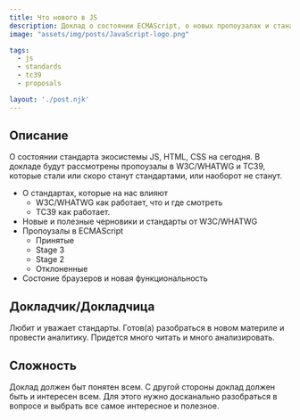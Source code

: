 ```yaml
---
title: Что нового в JS
description: Доклад о состоянии ECMAScript, о новых пропоузалах и станартах
image: "assets/img/posts/JavaScript-logo.png"

tags:
  - js
  - standards
  - tc39
  - proposals

layout: './post.njk'
---
```


## Описание

О состоянии стандарта экосистемы JS, HTML, CSS на сегодня. В докладе будут рассмотрены пропоузалы в W3C/WHATWG и TC39, которые стали или скоро станут стандартами, или наоборот не станут.

* О стандартах, которые на нас влияют
  * W3C/WHATWG как работает, что и где смотреть
  * TC39 как работает.
* Новые и полезные черновики и стандарты от W3C/WHATWG
* Пропоузалы в ECMAScript
  * Принятые
  * Stage 3
  * Stage 2
  * Отклоненные
* Состоние браузеров и новая функциональность

## Докладчик/Докладчица

Любит и уважает стандарты. Готов(а) разобраться в новом материле и провести аналитику. Придется много читать и много анализировать. 

## Сложность

Доклад должен быт понятен всем. С другой стороны доклад должен быть и интересен всем. Для этого нужно досканально разобраться в вопросе и выбрать все самое интересное и полезное.

